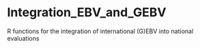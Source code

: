 # Integration_EBV_and_GEBV
R functions for the integration of international (G)EBV into national evaluations
